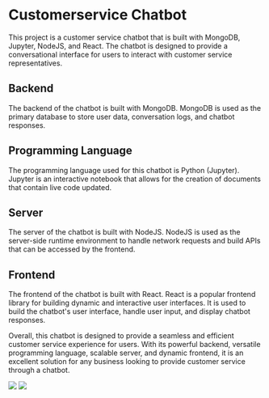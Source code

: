 # Customerservice Chatbot

This project is a customer service chatbot that is built with MongoDB, Jupyter, NodeJS, and React. The chatbot is designed to provide a conversational interface for users to interact with customer service representatives.

## Backend

The backend of the chatbot is built with MongoDB. MongoDB is used as the primary database to store user data, conversation logs, and chatbot responses.

## Programming Language

The programming language used for this chatbot is Python (Jupyter). Jupyter is an interactive notebook that allows for the creation of documents that contain live code updated.

## Server

The server of the chatbot is built with NodeJS. NodeJS is used as the server-side runtime environment to handle network requests and build APIs that can be accessed by the frontend.

## Frontend

The frontend of the chatbot is built with React. React is a popular frontend library for building dynamic and interactive user interfaces. It is used to build the chatbot's user interface, handle user input, and display chatbot responses.

Overall, this chatbot is designed to provide a seamless and efficient customer service experience for users. With its powerful backend, versatile programming language, scalable server, and dynamic frontend, it is an excellent solution for any business looking to provide customer service through a chatbot.


 <img src="https://img.shields.io/github/last-commit/AwsamAgbarya/CustomerService-ChatBot?color=blue">
 <img src="https://img.shields.io/github/commit-activity/m/AwsamAgbarya/CustomerService-ChatBot?style=plastic">
